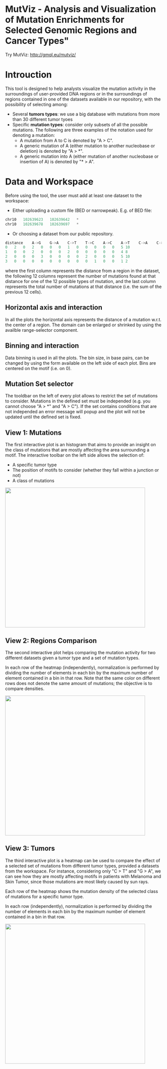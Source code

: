 # MutViz - Analysis and Visualization of Mutation Enrichments for Selected Genomic Regions and Cancer Types"


Try MutViz: http://gmql.eu/mutviz/

# Introuction

This tool is designed to help analysts visualize the mutation activity in the surroundings of user-provided DNA regions or in the surroundings of regions contained in one of the datasets available in our repository, with the possibility of selecting among:
- Several **tumors types**: we use a big database with mutations from more than 30 different tumor tyoes
- Specific **mutation types**: consider only subsets of all the possible mutations. The following are three examples of the notation used for denoting a mutation:
  - A mutation from A to C is denoted by "A > C".
  - A generic mutation of A (either mutation to another nucleobase or deletion) is denoted by "A > *".
  - A generic mutation into A (either mutation of another nucleobase or insertion of A) is denoted by "* > A".

# Data and Workspace
Before using the tool, the user must add at least one dataset to the workspace:

- Either uploading a custom file (BED or narrowpeak). E.g. of BED file:
```javascript
chr10	102639623	102639642	*
chr10	102639678	102639697	*
```
- Or choosing a dataset from our public repository.

```javascript
distance	A->G	G->A	C->T	T->C	A->C	A->T	C->A	C->G	G->C	G->T	T->A	T->G	total
0	2	0	2	0	0	0	1	0	0	0	0	0	5 10
1	0	0	2	0	0	0	2	0	0	0	0	0	4 8
2	0	0	0	3	0	0	0	0	2	0	0	0	5 10
3	0	0	0	0	0	0	0	0	0	1	0	0	1 2
```
where the first column represents the distance from a region in the dataset, the following 12 columns represent the number of mutations found at that distance for one of the 12 possible types of mutation, and the last column represents the total number of mutations at that distance (i.e. the sum of the previous 12 cells).

## Horizontal axis and interaction
In all the plots the horizontal axis represents the distance of a mutation w.r.t. the center of a region. The domain can be enlarged or shrinked by using the availble range-selector component.

## Binning and interaction
Data binning is used in all the plots. The bin size, in base pairs, can be changed by using the form available on the left side of each plot. Bins are centered on the motif (i.e. on 0). 

## Mutation Set selector
The tooldbar on the left of every plot allows to restrict the set of mutations to consider. Mutations in the defined set must be independed (e.g. you cannot choose "A > *" and "A > C"). If the set contains conditions that are not independed an error message will popup and the plot will not be updated until the defined set is fixed.


## View 1: Mutations
The first interactive plot is an histogram that aims to provide an insight on the class of mutations that are mostly affecting the area surrounding a motif. The interactive toolbar on the left side allows the selection of:

- A specific tumor type
- The position of motifs to consider (whether they fall within a junction or not)
- A class of mutations

<img src="https://raw.githubusercontent.com/andreagulino/mutviz/master/static/img/view1.png" width="450">

## View 2: Regions Comparison
The second interactive plot helps comparing the mutation activity for two different datasets given a tumor type and a set of mutation types.

In each row of the heatmap (independently), normalization is performed by dividing the number of elements in each bin by the maximum number of element contained in a bin in that row. Note that the same color on different rows does not denote the same amount of mutations; the objective is to compare densities.

<img src="https://raw.githubusercontent.com/andreagulino/mutviz/master/static/img/example2.png" width="450">

## View 3: Tumors
The third interactive plot is a heatmap can be used to compare the effect of a selected set of mutations from different tumor types, provided a datasets from the workspace. For instance, considering only "C > T" and "G > A", we can see how they are mostly affecting motifs in patients with Melanoma and Skin Tumor, since those mutations are most likely caused by sun rays.

Each row of the heatmap shows the mutation density of the selected class of mutations for a specific tumor type.

In each row (independently), normalization is performed by dividing the number of elements in each bin by the maximum number of element contained in a bin in that row.

<img src="https://raw.githubusercontent.com/andreagulino/mutviz/master/static/img/example3.png" width="450">
